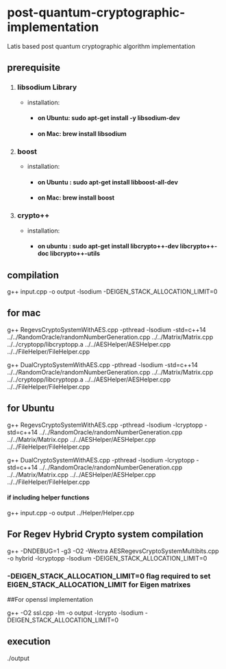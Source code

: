 # post-quantum-cryptographic-implementation
Latis based post quantum cryptographic algorithm implementation

## prerequisite
1. ### libsodium Library
    - installation:
        - #### on Ubuntu: sudo apt-get install -y libsodium-dev
        - #### on Mac:    brew install libsodium
2. ### boost
    - installation:
        - #### on Ubuntu : sudo apt-get install libboost-all-dev
        - #### on Mac: brew install boost
3. ### crypto++
    - installation:
        - #### on ubuntu : sudo apt-get install libcrypto++-dev libcrypto++-doc libcrypto++-utils
## compilation

g++ input.cpp -o output -lsodium -DEIGEN_STACK_ALLOCATION_LIMIT=0

## for mac

g++ RegevsCryptoSystemWithAES.cpp -pthread -lsodium -std=c++14 ../../RandomOracle/randomNumberGeneration.cpp ../../Matrix/Matrix.cpp ../../cryptopp/libcryptopp.a ../../AESHelper/AESHelper.cpp ../../FileHelper/FileHelper.cpp

g++ DualCryptoSystemWithAES.cpp -pthread -lsodium -std=c++14 ../../RandomOracle/randomNumberGeneration.cpp ../../Matrix/Matrix.cpp ../../cryptopp/libcryptopp.a ../../AESHelper/AESHelper.cpp ../../FileHelper/FileHelper.cpp

## for Ubuntu

g++ RegevsCryptoSystemWithAES.cpp -pthread -lsodium -lcryptopp -std=c++14 ../../RandomOracle/randomNumberGeneration.cpp ../../Matrix/Matrix.cpp ../../AESHelper/AESHelper.cpp ../../FileHelper/FileHelper.cpp

g++ DualCryptoSystemWithAES.cpp -pthread -lsodium -lcryptopp -std=c++14 ../../RandomOracle/randomNumberGeneration.cpp ../../Matrix/Matrix.cpp ../../AESHelper/AESHelper.cpp ../../FileHelper/FileHelper.cpp

#### if including helper functions
g++ input.cpp -o output ../Helper/Helper.cpp
## For Regev Hybrid Crypto system compilation
g++ -DNDEBUG=1 -g3 -O2 -Wextra AESRegevsCryptoSystemMultibits.cpp -o hybrid -lcryptopp -lsodium -DEIGEN_STACK_ALLOCATION_LIMIT=0

### -DEIGEN_STACK_ALLOCATION_LIMIT=0 flag required to set EIGEN_STACK_ALLOCATION_LIMIT for Eigen matrixes

##For openssl implementation

g++ -O2 ssl.cpp -lm -o output -lcrypto -lsodium -DEIGEN_STACK_ALLOCATION_LIMIT=0

## execution
./output
